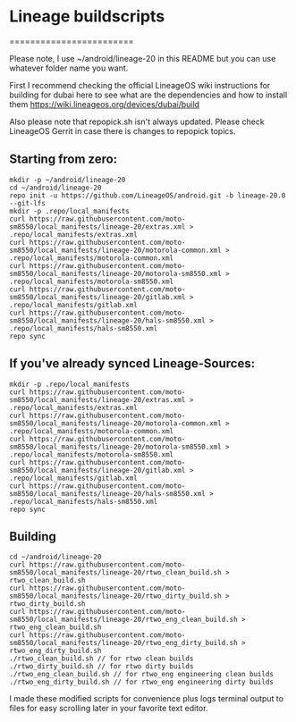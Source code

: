 # Lineage buildscripts
========================

Please note, I use ~/android/lineage-20 in this README but you can use whatever folder name you want.

First I recommend checking the official LineageOS wiki instructions for building for dubai here to see what are the dependencies and how to install them
https://wiki.lineageos.org/devices/dubai/build

Also please note that repopick.sh isn't always updated. Please check LineageOS Gerrit in case there is changes to repopick topics.

Starting from zero:
---------
    mkdir -p ~/android/lineage-20
    cd ~/android/lineage-20
    repo init -u https://github.com/LineageOS/android.git -b lineage-20.0 --git-lfs
    mkdir -p .repo/local_manifests
    curl https://raw.githubusercontent.com/moto-sm8550/local_manifests/lineage-20/extras.xml > .repo/local_manifests/extras.xml
    curl https://raw.githubusercontent.com/moto-sm8550/local_manifests/lineage-20/motorola-common.xml > .repo/local_manifests/motorola-common.xml
    curl https://raw.githubusercontent.com/moto-sm8550/local_manifests/lineage-20/motorola-sm8550.xml > .repo/local_manifests/motorola-sm8550.xml
    curl https://raw.githubusercontent.com/moto-sm8550/local_manifests/lineage-20/gitlab.xml > .repo/local_manifests/gitlab.xml
    curl https://raw.githubusercontent.com/moto-sm8550/local_manifests/lineage-20/hals-sm8550.xml > .repo/local_manifests/hals-sm8550.xml
    repo sync

If you've already synced Lineage-Sources:
----------
    mkdir -p .repo/local_manifests
    curl https://raw.githubusercontent.com/moto-sm8550/local_manifests/lineage-20/extras.xml > .repo/local_manifests/extras.xml
    curl https://raw.githubusercontent.com/moto-sm8550/local_manifests/lineage-20/motorola-common.xml > .repo/local_manifests/motorola-common.xml
    curl https://raw.githubusercontent.com/moto-sm8550/local_manifests/lineage-20/motorola-sm8550.xml > .repo/local_manifests/motorola-sm8550.xml
    curl https://raw.githubusercontent.com/moto-sm8550/local_manifests/lineage-20/gitlab.xml > .repo/local_manifests/gitlab.xml
    curl https://raw.githubusercontent.com/moto-sm8550/local_manifests/lineage-20/hals-sm8550.xml > .repo/local_manifests/hals-sm8550.xml
    repo sync

Building
----------
    cd ~/android/lineage-20
    curl https://raw.githubusercontent.com/moto-sm8550/local_manifests/lineage-20/rtwo_clean_build.sh > rtwo_clean_build.sh
    curl https://raw.githubusercontent.com/moto-sm8550/local_manifests/lineage-20/rtwo_dirty_build.sh > rtwo_dirty_build.sh
    curl https://raw.githubusercontent.com/moto-sm8550/local_manifests/lineage-20/rtwo_eng_clean_build.sh > rtwo_eng_clean_build.sh
    curl https://raw.githubusercontent.com/moto-sm8550/local_manifests/lineage-20/rtwo_eng_dirty_build.sh > rtwo_eng_dirty_build.sh
    ./rtwo_clean_build.sh // for rtwo clean builds
    ./rtwo_dirty_build.sh // for rtwo dirty builds
    ./rtwo_eng_clean_build.sh // for rtwo_eng engineering clean builds
    ./rtwo_eng_dirty_build.sh // for rtwo_eng engineering dirty builds

I made these modified scripts for convenience plus logs terminal output to files for easy scrolling later in your favorite text editor.
